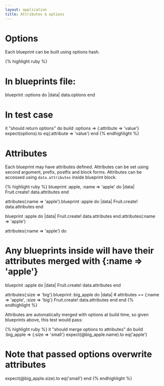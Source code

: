 ```yaml
---
layout: application
title: Attributes & options
---
```


# Options

Each blueprint can be built using options hash.

{% highlight ruby %}
# In blueprints file:
blueprint :options do |data|
  data.options
end

# In test case
it "should return options" do
  build :options => {:attribute => 'value'}
  expect(options).to eq(:attribute => 'value')
end
{% endhighlight %}

# Attributes

Each blueprint may have attributes defined. Attributes can be set using second argument, prefix, postfix and block 
forms. Attributes can be accessed using `data.attributes` inside blueprint block.

{% highlight ruby %}
blueprint :apple, :name => 'apple' do |data|
  Fruit.create! data.attributes
end

attributes(:name => 'apple').blueprint :apple do |data|
  Fruit.create! data.attributes
end

blueprint :apple do |data|
  Fruit.create! data.attributes
end.attributes(:name => 'apple')

attributes(:name => 'apple') do
  # Any blueprints inside will have their attributes merged with {:name => 'apple'}
  blueprint :apple do |data|
    Fruit.create! data.attributes
  end

  attributes(:size => 'big').blueprint :big_apple do |data|
    # attributes == {:name => 'apple', :size => 'big'}
    Fruit.create! data.attributes
  end
end
{% endhighlight %}

Attributes are automatically merged with options at build time, so given blueprints above, this test would pass:

{% highlight ruby %}
it "should merge options to attributes" do
  build :big_apple => {:size => 'small'}
  expect(@big_apple.name).to eq('apple')
  # Note that passed options overwrite attributes
  expect(@big_apple.size).to eq('small')
end
{% endhighlight %}
